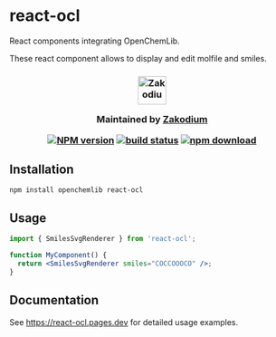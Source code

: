 # react-ocl

React components integrating OpenChemLib.

These react component allows to display and edit molfile and smiles.

<h3 align="center">

  <a href="https://www.zakodium.com">
    <img src="https://www.zakodium.com/brand/zakodium-logo-white.svg" width="50" alt="Zakodium logo" />
  </a>

  <p>
    Maintained by <a href="https://www.zakodium.com">Zakodium</a>
  </p>
  
  [![NPM version][npm-image]][npm-url]
  [![build status][ci-image]][ci-url]
  [![npm download][download-image]][download-url]

</h3>

## Installation

```console
npm install openchemlib react-ocl
```

## Usage

```jsx
import { SmilesSvgRenderer } from 'react-ocl';

function MyComponent() {
  return <SmilesSvgRenderer smiles="COCCOOOCO" />;
}
```

## Documentation

See https://react-ocl.pages.dev for detailed usage examples.

[npm-image]: https://img.shields.io/npm/v/react-ocl.svg
[npm-url]: https://npmjs.org/package/react-ocl
[ci-image]: https://github.com/zakodium-oss/react-ocl/workflows/Node.js%20CI/badge.svg?branch=main
[ci-url]: https://github.com/zakodium-oss/react-ocl/actions?query=workflow%3A%22Node.js+CI%22
[download-image]: https://img.shields.io/npm/dm/react-ocl.svg
[download-url]: https://npmjs.org/package/react-ocl
